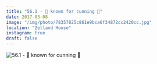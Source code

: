 ```yaml
---
title: "56.1 - 🦊 known for cunning 🦊"
date: 2017-03-08
image: "/img/photo/78357825c861e9bca6f34872cc2420cc.jpg"
location: "Zetland House"
instagram: true
draft: false
---
```


![56.1 - 🦊 known for cunning 🦊](/img/photo/78357825c861e9bca6f34872cc2420cc.jpg)
